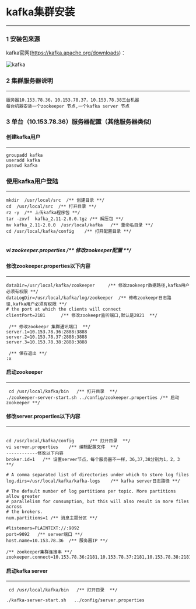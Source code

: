 # kafka集群安装
---
### 1 安装包来源
kafka官网(https://kafka.apache.org/downloads)： 
<div id="page">
    <img src="/kafkalogo.png"  alt="kafka" />
</div>

### 2 集群服务器说明

<hr></hr>

```flow  \\                   // 
服务器10.153.78.36，10.153.78.37，10.153.78.38三台机器
每台机器安装一个zookeeper 节点,一个kafka server 节点
```

### 3 单台（10.153.78.36）服务器配置（其他服务器类似)

#### 创建kafka用户
<hr></hr>

```  \\              //
groupadd kafka
useradd kafka
passwd kafka 
```

###  使用kafka用户登陆
<hr></hr>

```  \\              //
mkdir  /usr/local/src  /** 创建目录 **/
cd  /usr/local/src  /** 打开目录 **/
rz -y  /** 上传kafka程序包 **/
tar -zxvf  kafka_2.11-2.0.0.tgz /** 解压包 **/
mv kafka_2.11-2.0.0  /usr/local/kafka   /** 重命名目录 **/
cd /usr/local/kafka/config    /** 打开配置目录 **/
 

```
##### vi zookeeper.properties  /** 修改zookeeper配置 **/

####  修改zookeeper.properties以下内容
<hr></hr>

```  \\                //
dataDir=/usr/local/kafka/zookeeper     /** 修改zookeepr数据路径,kafka用户必须有权限 **/
dataLogDir=/usr/local/kafka/log/zookeeper  /** 修改zookeepr日志路径,kafka用户必须有权限 **/
# the port at which the clients will connect
clientPort=2181      /** 修改zookeepr监听端口,默认是2821  **/

 /** 修改zookeepr 集群通讯端口  **/
server.1=10.153.78.36:2888:3888    
server.2=10.153.78.37:2888:3888
server.3=10.153.78.38:2888:3888

 /** 保存退出 **/
:x
```

#### 启动zookeeper
<hr></hr>

```  \\                //
 cd /usr/local/kafka/bin   /** 打开目录  **/
./zookeeper-server-start.sh ../config/zookeeper.properties /** 启动zookeeper **/

```

####  修改server.properties以下内容
<hr></hr>

```  \\                // 

cd /usr/local/kafka/config      /** 打开目录  **/
vi server.properties    /** 编辑配置文件  **/
------------修改以下内容
broker.id=1   /** 设置server节点，每个服务器不一样，36,37,38分别为1，2，3  **/

# A comma separated list of directories under which to store log files
log.dirs=/usr/local/kafka/kafka-logs    /** kafka server日志路径 **/

# The default number of log partitions per topic. More partitions allow greater
# parallelism for consumption, but this will also result in more files across
# the brokers.
num.partitions=1 /** 消息主题分区 **/

#listeners=PLAINTEXT://:9092
port=9092   /** server端口 **/
host.name=10.153.78.36  /** 服务器IP **/

/** zookeeper集群连接串 **/
zookeeper.connect=10.153.78.36:2181,10.153.78.37:2181,10.153.78.38:2181
```

####  启动kafka server
<hr></hr>

```  \\                // 
 cd /usr/local/kafka/bin   /** 打开目录  **/
 
./kafka-server-start.sh   ../config/server.properties 
```


<Common-Footer title="Kafka">
</Common-Footer>